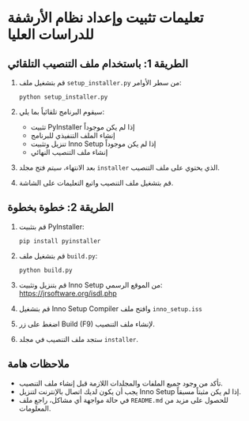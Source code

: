 
# تعليمات تثبيت وإعداد نظام الأرشفة للدراسات العليا

## الطريقة 1: باستخدام ملف التنصيب التلقائي

1. قم بتشغيل ملف `setup_installer.py` من سطر الأوامر:
   ```
   python setup_installer.py
   ```

2. سيقوم البرنامج تلقائياً بما يلي:
   - تثبيت PyInstaller إذا لم يكن موجوداً
   - إنشاء الملف التنفيذي للبرنامج
   - تنزيل وتثبيت Inno Setup إذا لم يكن موجوداً
   - إنشاء ملف التنصيب النهائي

3. بعد الانتهاء، سيتم فتح مجلد `installer` الذي يحتوي على ملف التنصيب.

4. قم بتشغيل ملف التنصيب واتبع التعليمات على الشاشة.

## الطريقة 2: خطوة بخطوة

1. قم بتثبيت PyInstaller:
   ```
   pip install pyinstaller
   ```

2. قم بتشغيل ملف `build.py`:
   ```
   python build.py
   ```

3. قم بتنزيل وتثبيت Inno Setup من الموقع الرسمي:
   https://jrsoftware.org/isdl.php

4. قم بتشغيل Inno Setup Compiler وافتح ملف `inno_setup.iss`

5. اضغط على زر Build (F9) لإنشاء ملف التنصيب.

6. ستجد ملف التنصيب في مجلد `installer`.

## ملاحظات هامة

- تأكد من وجود جميع الملفات والمجلدات اللازمة قبل إنشاء ملف التنصيب.
- يجب أن يكون لديك اتصال بالإنترنت لتنزيل Inno Setup إذا لم يكن مثبتاً مسبقاً.
- في حالة مواجهة أي مشاكل، راجع ملف `README.md` للحصول على مزيد من المعلومات.
